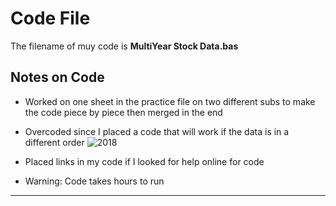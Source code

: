 # Code File

The filename of muy code is **MultiYear Stock Data.bas**

## Notes on Code

* Worked on one sheet in the practice file on two different subs to make the code piece by piece then merged in the end

* Overcoded since I placed a code that will work if the data is in a different order
![2018](https://user-images.githubusercontent.com/130327145/234765448-ed1cfafa-020c-4bd7-9856-ae1d0c580b67.png)

* Placed links in my code if I looked for help online for code

* Warning: Code takes hours to run

---

